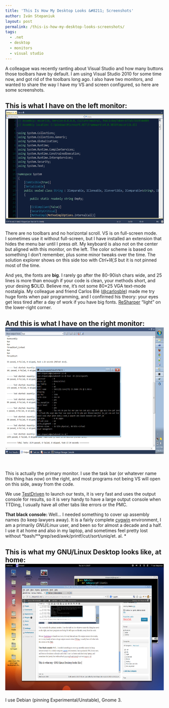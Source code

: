 ```yaml
---
title: 'This Is How My Desktop Looks &#8211; Screenshots'
author: Iván Stepaniuk
layout: post
permalink: /this-is-how-my-desktop-looks-screenshots/
tags:
  - .net
  - desktop
  - monitors
  - visual studio
---
```

A colleague was recently ranting about Visual Studio and how many buttons those toolbars have by default. I am using Visual Studio 2010 for some time now, and got rid of the toolbars long ago. I also have two monitors, and wanted to share the way I have my VS and screen configured, so here are some screenshots.

## This is what I have on the left monitor:  <a href="/img/desktop-left.png" target="_blank"><img class="alignleft size-large wp-image-457" title="Visual Studio Full Screen, click to enlarge" alt="Visual Studio Full Screen" src="/img/desktop-left.png" width="640" height="360" /></a>

There are no toolbars and no horizontal scroll. VS is on full-screen mode. I sometimes use it without full-screen, but I have installed an extension that hides the menu bar until I press *alt*. My keyboard is also not on the center but aligned with this monitor, on the left. The color scheme is based on something I don&#8217;t remember, plus some minor tweaks over the time. The solution explorer shows on this side too with *Ctrl+W,S* but it is not pinned most of the time.

And yes, the fonts are **big**. I rarely go after the 80-90ish chars wide, and 25 lines is more than enough if your code is clean, your methods short, and your desing **S**OLID. Believe me, it&#8217;s not some 80&#215;25 VGA text-mode nostalgia. My colleague and friend Carlos Blé ([@carlosble][1]) made me try huge fonts when pair programming, and I confirmed his theory: your eyes get less tired after a day of work if you have big fonts. <a href="http://www.jetbrains.com/resharper/‎" target="_blank">ReSharper</a> &#8220;light&#8221; on the lower-right corner.

## And this is what I have on the right monitor:<a href="/img/desktop-right.png" target="_blank"><img class="alignleft size-large wp-image-456" alt="Visual Studio Right Monitor" src="/img/desktop-right.png" width="640" height="400" /></a>

&nbsp;

This is actually the primary monitor. I use the task bar (or whatever name this thing has now) on the right, and most programs not being VS will open on this side, away from the code.

We use [TestDriven][2] to launch our tests, it is very fast and uses the output console for results, so it is very handy to have a large output console when TTDing, I usually have all other tabs like errors or the PMC.

**That black console:** Well&#8230; I needed something to cover up assembly names (to keep lawyers away). It is a fairly complete <a href="http://www.cygwin.com/‎" target="_blank">cygwin</a> environment, I am a primarily *GNU/Linux* user, and been so for almost a decade and a half. I use it at home and also in my laptop, and sometimes feel pretty lost without *bash/**grep/sed/awk/printf/cut/sort/uniq/et. al. *

## This is what my GNU/Linux Desktop looks like, at home:<a href="/img/desktop-linux.png" target="_blank"><img class="alignleft size-large wp-image-455" title="Linux Desktop - Gnome 3, click to enlarge" alt="Linux Desktop - Gnome 3" src="/img/desktop-linux.png" width="640" height="400" /></a>

I use Debian (pinning Experimental/Unstable), Gnome 3.

 [1]: https://twitter.com/carlosble
 [2]: http://www.testdriven.net/
